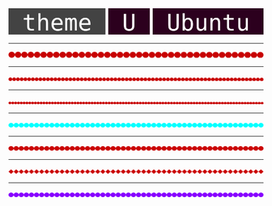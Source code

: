 <img src="U.svg" />

<hr>
<img src="line5-450px.svg" />

<hr>
<img src="line5-750px.svg" />

<hr>
<img src="line5-1000px.svg" />

<hr>
<img src="line5-900px-%230FF.svg" />

<hr>
<img src="line5-900px-%23CB0000.svg" />

<hr>
<img src="line4-900px-default.svg" />

<hr>
<img src="line5-900px%2380F.svg" />
